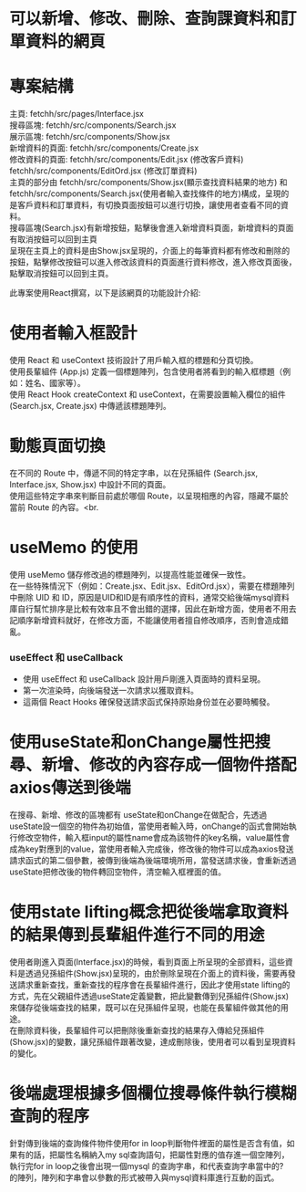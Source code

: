 # 可以新增、修改、刪除、查詢課資料和訂單資料的網頁

# 專案結構
主頁: fetchh/src/pages/Interface.jsx <br>
搜尋區塊: fetchh/src/components/Search.jsx <br>
展示區塊: fetchh/src/components/Show.jsx <br>
新增資料的頁面: fetchh/src/components/Create.jsx<br>
修改資料的頁面: fetchh/src/components/Edit.jsx (修改客戶資料) fetchh/src/components/EditOrd.jsx (修改訂單資料) <br>
主頁的部分由 fetchh/src/components/Show.jsx(顯示查找資料結果的地方) 和 fetchh/src/components/Search.jsx(使用者輸入查找條件的地方)構成，呈現的是客戶資料和訂單資料，有切換頁面按鈕可以進行切換，讓使用者查看不同的資料。<br>
搜尋區塊(Search.jsx)有新增按鈕，點擊後會進入新增資料頁面，新增資料的頁面有取消按鈕可以回到主頁<br>
呈現在主頁上的資料是由Show.jsx呈現的，介面上的每筆資料都有修改和刪除的按鈕，點擊修改按鈕可以進入修改該資料的頁面進行資料修改，進入修改頁面後，點擊取消按鈕可以回到主頁。

此專案使用React撰寫，以下是該網頁的功能設計介紹:

# 使用者輸入框設計
 使用 React 和 useContext 技術設計了用戶輸入框的標題和分頁切換。<br>
 使用長輩組件 (App.js) 定義一個標題陣列，包含使用者將看到的輸入框標題（例如：姓名、國家等）。<br>
 使用 React Hook createContext 和 useContext，在需要設置輸入欄位的組件 (Search.jsx, Create.jsx) 中傳遞該標題陣列。<br>

# 動態頁面切換
在不同的 Route 中，傳遞不同的特定字串，以在兒孫組件 (Search.jsx, Interface.jsx, Show.jsx) 中設計不同的頁面。<br>
使用這些特定字串來判斷目前處於哪個 Route，以呈現相應的內容，隱藏不屬於當前 Route 的內容。<br.

# useMemo 的使用
使用 useMemo 儲存修改過的標題陣列，以提高性能並確保一致性。<br>
 在一些特殊情況下（例如：Create.jsx、Edit.jsx、EditOrd.jsx），需要在標題陣列中刪除 UID 和 ID，原因是UID和ID是有順序性的資料，通常交給後端mysql資料庫自行幫忙排序是比較有效率且不會出錯的選擇，因此在新增方面，使用者不用去記順序新增資料就好，在修改方面，不能讓使用者擅自修改順序，否則會造成錯亂。<br>
### useEffect 和 useCallback

- 使用 useEffect 和 useCallback 設計用戶剛進入頁面時的資料呈現。
- 第一次渲染時，向後端發送一次請求以獲取資料。
- 這兩個 React Hooks 確保發送請求函式保持原始身份並在必要時觸發。





# 使用useState和onChange屬性把搜尋、新增、修改的內容存成一個物件搭配axios傳送到後端
在搜尋、新增、修改的區塊都有 useState和onChange在做配合，先透過useState設一個空的物件為初始值，當使用者輸入時，onChange的函式會開始執行修改空物件，輸入框input的屬性name會成為該物件的key名稱，value屬性會成為key對應到的value，當使用者輸入完成後，修改後的物件可以成為axios發送請求函式的第二個參數，被傳到後端為後端環境所用，當發送請求後，會重新透過useState把修改後的物件轉回空物件，清空輸入框裡面的值。

# 使用state lifting概念把從後端拿取資料的結果傳到長輩組件進行不同的用途
使用者剛進入頁面(Interface.jsx)的時候，看到頁面上所呈現的全部資料，這些資料是透過兒孫組件(Show.jsx)呈現的，由於刪除呈現在介面上的資料後，需要再發送請求重新查找，重新查找的程序會在長輩組件進行，因此才使用state lifting的方式，先在父親組件透過useState定義變數，把此變數傳到兒孫組件(Show.jsx)來儲存從後端查找的結果，既可以在兒孫組件呈現，也能在長輩組件做其他的用途。<br>
在刪除資料後，長輩組件可以把刪除後重新查找的結果存入傳給兒孫組件(Show.jsx)的變數，讓兒孫組件跟著改變，達成刪除後，使用者可以看到呈現資料的變化。

# 後端處理根據多個欄位搜尋條件執行模糊查詢的程序
針對傳到後端的查詢條件物件使用for in loop判斷物件裡面的屬性是否含有值，如果有的話，把屬性名稱納入my sql查詢語句，把屬性對應的值存進一個空陣列，執行完for in loop之後會出現一個mysql 的查詢字串，和代表查詢字串當中的?　的陣列，陣列和字串會以參數的形式被帶入與mysql資料庫進行互動的函式。





